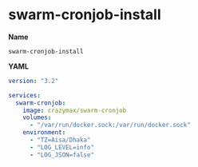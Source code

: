 # swarm-cronjob-install
**Name**
```plain text
swarm-cronjob-install
```
**YAML**
```yaml
version: "3.2"

services:
  swarm-cronjob:
    image: crazymax/swarm-cronjob
    volumes:
      - "/var/run/docker.sock:/var/run/docker.sock"
    environment:
      - "TZ=Aisa/Dhaka"
      - "LOG_LEVEL=info"
      - "LOG_JSON=false"
```
